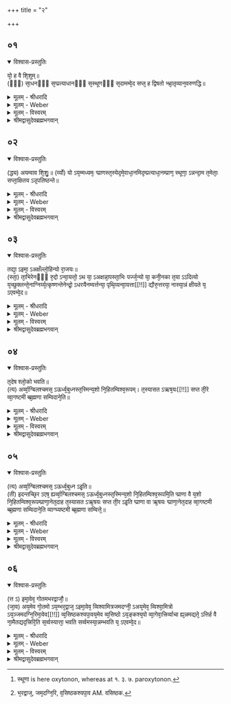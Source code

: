 +++
title = "२"

+++


## ०१


<details open><summary>विश्वास-प्रस्तुतिः</summary>

यो᳘ ह वै शि᳘शुम्॥  
(ᳫँ᳭) सा᳘धनᳫँ᳭ स᳘प्प्रत्याधानᳫँ᳭ स᳘स्थूणᳫँ᳭ स᳘दामम्वे᳘द सप्त᳘ ह द्विषतो भ्भ्रा᳘तृव्यान᳘वरुणद्धि॥
</details>

<details><summary>मूलम् - श्रीधरादि</summary>

यो᳘ ह वै शि᳘शुम्॥  
(ᳫँ᳭) सा᳘धनᳫँ᳭ स᳘प्प्रत्याधानᳫँ᳭ स᳘स्थूणᳫँ᳭ स᳘दामम्वे᳘द सप्त᳘ ह द्विषतो भ्भ्रा᳘तृव्यान᳘वरुणद्धि॥
</details>

<details><summary>मूलम् - Weber</summary>

यो᳘ ह वै शि᳘शुं॥  
सा᳘धनᳫं स᳘प्रत्याधानᳫं स᳘स्थूणᳫं [^wbr_1] स᳘दामं वे᳘द सप्त᳘ ह द्विषतो भ्रा᳘तृव्यान᳘वरुणद्धि॥ 

[^wbr_1]: स्थूणा is here oxytonon, whereas at १. ३. ७. paroxytonon.
</details>

<details><summary>मूलम् - विस्वरम्</summary>

**सर्वान्नब्राह्मणं वा शिशुब्राह्मणम् ।** 

यो ह वै शिशुं साधानं सप्रत्याधानं सस्थूणं सदामं वेद । सप्त ह द्विषतो भ्रातृव्यानवरुणद्धि ॥ १ ॥ 
</details>

<details><summary>श्रीमद्वासुदेवब्रह्मभगवान्</summary>

एवं "प्राणा वै सत्यं तेषामेष सत्यं" इत्यादिब्राह्मणभागेन व्याख्याताया अपि उपनिषदो विशेषतो ऽर्थप्रकाशनाय ब्राह्मणद्वयम् । तत्र "प्राणा वै सत्यं" इत्यंशेनोक्तायाः प्राणोपनिषदो व्याख्यानाय शिशुब्राह्मणं प्रवर्तते- **यो ह वै शिशुमि**ति । 'यो ह वै' 'साधानं सप्रत्याधानं सस्थूणं सदामं' च 'शिशुं वेद' उपास्ते । सः 'ह' किल 'सप्त' सप्तसंख्याकान् चक्षुर्द्वयं, नासिकाद्वयं, श्रोत्रद्वयं, मुखं, इति चैवं सप्त 'द्विषतः' द्वेषकर्तॄन् 'भ्रातृव्यान्' शत्रून् 'अवरुणद्धि' अपावृणोति विनाशयति जितेन्द्रियो भवतीत्यर्थः । भ्रातृव्या हि द्विविधाः । द्विषन्तः अद्विषन्तश्च । तत्र सप्त शीर्षण्याः प्राणविषयोपलब्धिद्वाराणि तत्प्रभवा विषयरागाः सहजत्वात् भ्रातृव्याः । ते हि अस्य स्वात्मस्थां दृष्टिं विषयीकुर्वन्ति । प्रत्यगात्मेक्षणप्रतिषेधकरत्वात् ते द्वेष्टारो भ्रातृव्याः इति भावः ॥ १ ॥ 
</details>


## ०२


<details open><summary>विश्वास-प्रस्तुतिः</summary>

(द्ध्य) अयम्वाव शि᳘शुः᳘॥
(र्य्यो) यो ऽय᳘म्मध्यमः᳘ प्प्राणस्त᳘स्येद᳘मे᳘वाधा᳘नमिद᳘म्प्रत्याधा᳘नम्प्राण᳘ स्थूणा᳘ ऽन्नन्दा᳘म त᳘मेताः᳘ सप्ता᳘क्षितय ऽउ᳘पतिष्ठन्ते॥
</details>

<details><summary>मूलम् - श्रीधरादि</summary>

(द्ध्य) अयम्वाव शि᳘शुः᳘॥
(र्य्यो) यो ऽय᳘म्मध्यमः᳘ प्प्राणस्त᳘स्येद᳘मे᳘वाधा᳘नमिद᳘म्प्रत्याधा᳘नम्प्राण᳘ स्थूणा᳘ ऽन्नन्दा᳘म त᳘मेताः᳘ सप्ता᳘क्षितय ऽउ᳘पतिष्ठन्ते॥
</details>

<details><summary>मूलम् - Weber</summary>

अयं वाव शि᳘शुॗर्योऽय᳘म् मध्यमः᳘ प्राणः᳟॥  
त᳘स्येद᳘मेॗवाधा᳘नमिद᳘म् प्रत्याधा᳘नम् प्राण᳘ स्थूणा᳘न्नं दा᳘म त᳘मेताः᳘ सप्ता᳘क्षितय उ᳘पतिष्ठन्ते॥
</details>

<details><summary>मूलम् - विस्वरम्</summary>

अयं वाव शिशुः । यः अयं मध्यमः प्राणः । तस्येदमेवाधानम् इदं प्रत्याधानम् । प्राणः स्थूणा । अन्नं दाम । तमेताः सप्ताक्षितय उपतिष्ठन्ते ॥ २ ॥ 
</details>

<details><summary>श्रीमद्वासुदेवब्रह्मभगवान्</summary>

एवं फलश्रवणेन अभिमुखीभूताय जिज्ञासवे आह- **अयं वावे**ति । 'अयं वाव' अयमेव शिशुरिव 'शिशुः' विषयेषु इतरकरणवत् अपृक्तत्वात् । को ऽसौ ? 'यो ऽयं' 'मध्यमः' शरीरमध्यस्थः 'प्राणः' लिङ्गशरीरात्मा पञ्चधा शरीरमाविष्टः "बृहन्पाण्डुरवासः सोम राजन्" इत्युक्तः पड्वीशशङ्कुनिदर्शनात् यस्मिन्वाङ्मनः प्रभृतीनि करणानि विषक्तानि । स एव शिशुरित्यर्थः । 'तस्य' शिशोः प्राणस्य वत्सस्थानीयस्य करणात्मनः 'इदं' कार्यात्मकं शरीरमेव 'आधानं' आधीयते  ऽस्मिन्नित्याधानमधिष्ठानम् । 'तस्य' प्राणस्य 'इदं' प्रसिद्धं शिरो मस्तकं 'प्रत्याधानं' प्रदेशविशेषेषु प्रतिपत्त्या ऽऽधीयत इति प्रत्याधानम् । 'प्राणः' बलापरपर्यायान्नपानजनिता शक्तिः 'स्थूणा' अवष्टम्भः । बलावष्टम्भो हि प्राणो ऽस्मिञ्छरीरे अवतिष्ठत इत्यर्थः । 'तस्य' प्राणस्य 'अन्नं' भुक्तमशनं 'दाम' उभयतः पाशं, वत्सस्येव बन्धने बन्धनरज्जु इत्यर्थः । इदानीं तस्यैव शिशोः प्रत्याधाने शिरसि आरूढस्य चक्षुषि काश्चन उपनिषद उच्यन्ते- **तमेता** इति । 'तं' करणात्मकं शरीरे अन्नबन्धनं चक्षुष्यूढं प्राणं 'एताः' वक्ष्यमाणाः 'सप्त' सप्तसंख्याकाः 'अक्षितयः' अक्षितिहेतुत्वात् 'अक्षितयः' 'उपतिष्ठन्ते' उपस्थानं कुर्वन्ति । "उपान्मन्त्रकरणे" (पा. सू. १-३-२५) इति "आदित्यङ्गायत्र्योपतिष्ठते" इतिवत् मन्त्रकरणे उपपूर्वस्य तिष्ठतेरात्मनेपदं विहितं इहापि सप्तदेवताभिधानानि मन्त्रस्थानीयानि करणानि । अतस्तिष्ठतेः अत्राप्यात्मनेपदं न विरुद्धम् ॥ २ ॥ 
</details>


## ०३


<details open><summary>विश्वास-प्रस्तुतिः</summary>

तद्या᳘ ऽइमा᳘ ऽअक्षँल्लो᳘हिन्यो रा᳘जयः॥  
(स्ता᳘) ता᳘भिरेनᳫँ᳭ रु᳘द्दो ऽन्वा᳘यत्तो᳘ ऽथ या᳘ ऽअक्षन्ना᳘पस्ता᳘भिः पर्ज्ज᳘न्यो या᳘ कनी᳘नका त᳘या ऽऽदित्यो य᳘च्छुक्लन्ते᳘नाग्निर्य्य᳘त्कृष्णन्तेनेन्द्रो᳘ ऽधरयैनम्वर्त्तन्या᳘ पृथि᳘व्यन्वा᳘यत्ता[[!!]] द्यौरु᳘त्तरया᳘ नास्या᳘न्नं क्षीयते य᳘ ऽएवम्वे᳘द॥
</details>

<details><summary>मूलम् - श्रीधरादि</summary>

तद्या᳘ ऽइमा᳘ ऽअक्षँल्लो᳘हिन्यो रा᳘जयः॥  
(स्ता᳘) ता᳘भिरेनᳫँ᳭ रु᳘द्दो ऽन्वा᳘यत्तो᳘ ऽथ या᳘ ऽअक्षन्ना᳘पस्ता᳘भिः पर्ज्ज᳘न्यो या᳘ कनी᳘नका त᳘या ऽऽदित्यो य᳘च्छुक्लन्ते᳘नाग्निर्य्य᳘त्कृष्णन्तेनेन्द्रो᳘ ऽधरयैनम्वर्त्तन्या᳘ पृथि᳘व्यन्वा᳘यत्ता[[!!]] द्यौरु᳘त्तरया᳘ नास्या᳘न्नं क्षीयते य᳘ ऽएवम्वे᳘द॥
</details>

<details><summary>मूलम् - Weber</summary>

तद्या᳘ इमा᳘ अक्षंलो᳘हिन्यो रा᳘जयः॥  
ता᳘भिरेनं रुॗद्रोऽन्वा᳘यत्तो᳘ऽथ या᳘ अक्षन्ना᳘पस्ता᳘भिः पर्ज᳘न्यो या᳘ कनी᳘नका त᳘यादित्यो य᳘छुक्लं ते᳘नाग्निर्य᳘त्कृष्णं तेनेन्द्रो᳘ऽधरयैनं वर्तन्या᳘ पृथिव्य᳘न्वा᳘यत्ता द्यौरु᳘त्तरयाॗ नास्या᳘न्नं क्षीयते य᳘ एवं वे᳘द॥
</details>

<details><summary>मूलम् - विस्वरम्</summary>

तद्या इमा अक्षँल्लोहिन्यो राजयः । ताभिरेनं रुद्रो ऽन्वायत्तः । अथ या अक्षन्नापः । ताभिः पर्जन्यः । या कनीनका । तया आदित्यः । यत् शुक्लं, तेनाग्निः । यत् कृष्णं, तेनेन्द्रः । अधरयैनं वर्तन्या पृथिव्यन्वायत्ता । द्यौरुत्तरया । नास्यान्नं क्षीयते । य एवं वेद ॥ ३ ॥ 
</details>

<details><summary>श्रीमद्वासुदेवब्रह्मभगवान्</summary>

कास्ता अक्षितय इत्यत आह- **तद्या ऽइमा** इति । तत्तत्र 'याः इमाः' प्रसिद्धाः 'अक्षन्' अक्षणि नेत्रे 'लोहिन्यः' लोहिताः 'राजयः' रेखाः । 'ताभिः' रेखाभिः द्वारभूताभिः 'एनं' मध्यमं प्राणं 'रुद्रो ऽन्वायत्तः' अनुगतः उपतिष्ठते इत्यर्थः । अथानन्तरं अक्षन्नक्षणि 'या आपः' धूमादिसंयोगेनाभिव्यज्यमानाः ताभिरद्भिर्द्वारभूताभिः 'पर्ज्जन्यः' देवतात्मा अन्वायत्तः । 'या कनीनका' चक्षुषि दृक्शक्तिः । 'तया' कनीनकया द्वारभूतया 'आदित्यः' मध्यमं प्राणमुपतिष्ठते । यच्छुक्लञ्चक्षुषि तेन एनमग्निरुपतिष्ठते । यत्कृष्णं चक्षुषि तेनेन्द्रो ऽन्वायत्तः । 'अधरया' अधस्तन्या 'वर्त्तन्या' पक्ष्मणा 'एनं' मध्यमं प्राणं 'पृथिवी' 'अन्वायत्ता' अधरत्वसामान्यात् । 'द्यौः' स्वर्गः उत्तरयोपरिभागस्थया 'वर्त्तन्या' पक्ष्मणा 'अन्वायता' ऊर्ध्वत्वसामान्यात् । एवंविधोपास्तिफलमाह- **नास्यान्नमि**ति । 'यः' एवमुक्तप्रकारेण प्राणस्य अन्नभूताः सप्ताक्षितीर्वेद । अस्योपासकस्यान्नं 'न क्षीयते' ॥ ३ ॥ 
</details>


## ०४


<details open><summary>विश्वास-प्रस्तुतिः</summary>

त᳘देष श्लो᳘को भवति॥  
(त्य) अर्व्वा᳘ग्बिलश्चमस᳘ ऽऊर्ध्व᳘बुध्नस्त᳘स्मिन्य᳘शो नि᳘हितम्विश्व᳘रूपम्। त᳘स्यासत ऽऋष᳘यः[[!!]] सप्त ती᳘रे व्वा᳘गष्टमी ब्ब्र᳘ह्मणा सम्विदाने᳘ति॥
</details>

<details><summary>मूलम् - श्रीधरादि</summary>

त᳘देष श्लो᳘को भवति॥  
(त्य) अर्व्वा᳘ग्बिलश्चमस᳘ ऽऊर्ध्व᳘बुध्नस्त᳘स्मिन्य᳘शो नि᳘हितम्विश्व᳘रूपम्। त᳘स्यासत ऽऋष᳘यः[[!!]] सप्त ती᳘रे व्वा᳘गष्टमी ब्ब्र᳘ह्मणा सम्विदाने᳘ति॥
</details>

<details><summary>मूलम् - Weber</summary>

त᳘देष श्लो᳘को भवति॥  
अर्वा᳘ग्बिलश्चमस᳘ ऊर्ध्व᳘बुध्नस्त᳘स्मिन्य᳘शो नि᳘हितं विश्व᳘रूपम्॥  
त᳘स्यासत ऋ᳘षयः सप्त ती᳘रे वा᳘गष्टमी ब्र᳘ह्मणा संविदाने᳘ति॥
</details>

<details><summary>मूलम् - विस्वरम्</summary>

तदेष श्लोको भवति- **"अर्वाग्बिलश्चमस ऊर्ध्वबुध्नस्तस्मिन् यशो निहितं विश्वरूपम् । तस्यासत ऋषयः सप्त तीरे वागष्टमी ब्रह्मणा संविदाना"**- इति ॥ ४ ॥ 
</details>

<details><summary>श्रीमद्वासुदेवब्रह्मभगवान्</summary>

उक्ता रुद्रादिदेवताः प्राणोपासनात् वागाद्यात्मिका एव संवृत्ताः इति वागादय एवात्र रुद्रादिशब्दाभिधेयाः इत्यभिप्रेत्योक्ते ऽर्थे मन्त्रसम्मतिमाह- **तदेष श्लोको भवती**ति । तत्तत्र एतस्मिन्नर्थे 'एष श्लोकः' मन्त्रः 'भवति' । अर्व्वाग्बिलश्चमस इत्यादिः, मन्त्रसमाप्तिद्योतक इतिशब्दः ॥ ४ ॥ 
</details>


## ०५


<details open><summary>विश्वास-प्रस्तुतिः</summary>

(त्य) अर्व्वा᳘ग्बिलश्चमस᳘ ऽऊर्ध्व᳘बुध्न ऽइ᳘ति॥  
(ती) इदन्तच्छि᳘र ऽएष᳘ ह्यर्व्वा᳘ग्बिलश्चमस᳘ ऽऊर्ध्व᳘बुध्नस्त᳘स्मिन्य᳘शो नि᳘हितम्विश्व᳘रूपमि᳘ति प्प्राणा वै य᳘शो नि᳘हितम्विश्व᳘रूपम्प्राणा᳘नेत᳘दाह त᳘स्यासत ऽऋ᳘षयः सप्त ती᳘र ऽइ᳘ति प्प्राणा वा ऋ᳘षयः प्प्राणा᳘नेत᳘दाह व्वा᳘गष्टमी ब्ब्र᳘ह्मणा सम्विदाने᳘ति व्वाग्घ्यष्टमी ब्ब्र᳘ह्मणा सम्वित्ते᳘॥
</details>

<details><summary>मूलम् - श्रीधरादि</summary>

(त्य) अर्व्वा᳘ग्बिलश्चमस᳘ ऽऊर्ध्व᳘बुध्न ऽइ᳘ति॥  
(ती) इदन्तच्छि᳘र ऽएष᳘ ह्यर्व्वा᳘ग्बिलश्चमस᳘ ऽऊर्ध्व᳘बुध्नस्त᳘स्मिन्य᳘शो नि᳘हितम्विश्व᳘रूपमि᳘ति प्प्राणा वै य᳘शो नि᳘हितम्विश्व᳘रूपम्प्राणा᳘नेत᳘दाह त᳘स्यासत ऽऋ᳘षयः सप्त ती᳘र ऽइ᳘ति प्प्राणा वा ऋ᳘षयः प्प्राणा᳘नेत᳘दाह व्वा᳘गष्टमी ब्ब्र᳘ह्मणा सम्विदाने᳘ति व्वाग्घ्यष्टमी ब्ब्र᳘ह्मणा सम्वित्ते᳘॥
</details>

<details><summary>मूलम् - Weber</summary>

अर्वा᳘ग्बिलश्चमस᳘ ऊर्ध्व᳘बुध्न इ᳘ति॥  
इदं तछि᳘र एष᳘ ह्यर्वा᳘ग्बिलश्चमस᳘ ऊर्ध्व᳘बुध्नस्त᳘स्मिन्य᳘शो नि᳘हितं विश्व᳘रूपमि᳘ति प्राणा वै य᳘शो नि᳘हितं विश्व᳘रूपम् प्राणा᳘नेत᳘दाह त᳘स्यासत ऋ᳘षयः सप्त ती᳘र इ᳘ति प्राणा वा ऋ᳘षयः प्राणा᳘नेत᳘दाह वा᳘गष्टमी ब्र᳘ह्मणा संविदाने᳘ति वाग्घ्यष्टमी ब्र᳘ह्मणा संवित्ते᳟॥
</details>

<details><summary>मूलम् - विस्वरम्</summary>

अर्वाग्बिलश्चमस ऊर्ध्वबुध्न इति । इदं तच्छिरः । एष हि अर्वाग्बिलश्चमस ऊर्ध्वबुध्नः । तस्मिन् यशो निहितं विश्वरूपमिति । प्राणा वै यशो निहितं विश्वरूपम् । प्राणानेतदाह । तस्यासत ऋषयः सप्त तीर इति । प्राणा वा ऋषयः । प्राणानेतदाह । वागष्टमी ब्रह्मणा संविदानेति । वाक् हि अष्टमी ब्रह्मणा संवित्ते ॥ ५ ॥ 
</details>

<details><summary>श्रीमद्वासुदेवब्रह्मभगवान्</summary>

तं मन्त्रं प्रतीकग्रहणपूर्वकं व्याकरोति । "अर्व्वाग्बिलश्चमस ऽऊर्ध्वबुध्नः" इत्यस्मिन्मन्त्रभागे 'तत्' प्राणस्य प्रत्याधानत्वेनोक्तं 'इदं' प्रसिद्धं 'शिरः' एव 'एषः' 'अर्वाग्बिलः' अवाङ्मुखः 'ऊर्ध्वबुध्नः' ऊर्ध्वासनः 'चमसः' चमन्त्यस्मिन्निति व्युत्पत्त्या चमसः पात्रविशेष उक्तः । कथं ? 'हि' यस्मादेव शिरोलक्षणाश्चमसः 'अर्वाग्बिलः' अधःस्थितस्यैव मुखस्य बिलरूपत्वात् शिरसो बुध्नाकारस्य उपरिभागे दृश्यमानत्वाच्च । तस्माच्छिर एव उक्तलक्षणश्चमसः । 'तस्मिन्' शिरसि 'विश्वरूपं' नानारूपं 'यशो निहितं' स्थितम् । यथा सोमश्चमसे इति मन्त्रभागः । किं पुनस्तद्यशः ? 'प्राणाः' श्रोत्रादयः सप्त पूर्वोक्ताः । तेषु प्रसृता वागादयश्च 'वै' प्रसिद्धं 'विश्वरूपं' विषयाणामनेकत्वेन अनेकरूपं शब्दादिज्ञानलक्षणं 'यशः' शिरसि 'निहितम्' । अतः प्राणानेव एतद्यश इति मन्त्रभाग आह । 'तस्य' शिरोलक्षणस्य चमसस्य 'तीरे' पार्श्वे "सप्त ऋषयः" 'आसते' वर्तन्ते इति मन्त्रार्थः । 'प्राणाः' करणाश्रयाः परिस्पन्दात्मकाः सप्त वायव एव 'ऋषयः' प्रसिद्धऋषिवदेषां शब्दादिविषयद्रष्टृत्वात् तदाश्रयत्वेन तद्रूपत्वाद्वा ऋषित्वम् । अतः प्राणानेतन्मन्त्रवाक्यमाह- 'ब्रह्मणा' ब्रह्मशब्दराशिना वेदेन सह 'संविदाना' संसर्गं गच्छन्ती शब्दराशिमुच्चारयन्ती 'वाक् अष्टमी' अष्टसंख्यापूरणी । इति मन्त्रेणोक्ते ऽर्थे ब्राह्मणं हेतुमाह- **वाग्घी**ति । 'हि' यस्मादष्टमी 'वाक्' 'ब्रह्मणा' वेदेन सह 'संवित्ते' संसर्गं प्राप्नोति । वक्तृत्वात्तृत्वभेदेन द्विधा वागिष्टा । तत्र वक्तृत्वेनाष्टमी । सप्तमी च अत्तृत्वेन इत्यविरोध इति भावः ॥ ५ ॥ 
</details>


## ०६


<details open><summary>विश्वास-प्रस्तुतिः</summary>

(त्त ऽ) इमा᳘वेव᳘ गोतमभरद्वाजौ᳘॥  
(जा᳘व) अय᳘मेव गो᳘तमो ऽय᳘म्भर᳘द्वाज᳘ ऽइमा᳘वेव᳘ व्विश्वामित्रजमदग्नी᳘ ऽअय᳘मेव᳘ व्विश्वा᳘मित्रो ऽय᳘ञ्जमदग्नि᳘रिमा᳘वेव[[!!]] व्व᳘सिष्ठकश्यपा᳘वय᳘मेव व्व᳘सिष्ठो ऽय᳘ङ्कश्य᳘पो व्वा᳘गेवा᳘त्त्रिर्व्वाचा ह्य᳘न्नमद्यते᳘ ऽत्तिर्ह वै ना᳘मैतद्यद᳘त्त्रिरि᳘ति स᳘र्व्वस्यात्ता᳘ भवति सर्व्वमस्या᳘न्नम्भवति य᳘ ऽएवम्वे᳘द॥
</details>

<details><summary>मूलम् - श्रीधरादि</summary>

(त्त ऽ) इमा᳘वेव᳘ गोतमभरद्वाजौ᳘॥  
(जा᳘व) अय᳘मेव गो᳘तमो ऽय᳘म्भर᳘द्वाज᳘ ऽइमा᳘वेव᳘ व्विश्वामित्रजमदग्नी᳘ ऽअय᳘मेव᳘ व्विश्वा᳘मित्रो ऽय᳘ञ्जमदग्नि᳘रिमा᳘वेव[[!!]] व्व᳘सिष्ठकश्यपा᳘वय᳘मेव व्व᳘सिष्ठो ऽय᳘ङ्कश्य᳘पो व्वा᳘गेवा᳘त्त्रिर्व्वाचा ह्य᳘न्नमद्यते᳘ ऽत्तिर्ह वै ना᳘मैतद्यद᳘त्त्रिरि᳘ति स᳘र्व्वस्यात्ता᳘ भवति सर्व्वमस्या᳘न्नम्भवति य᳘ ऽएवम्वे᳘द॥
</details>

<details><summary>मूलम् - Weber</summary>

इमा᳘वेव᳘ गोतमभरद्वाजौ᳟॥  
अय᳘मेव गो᳘तमोऽय᳘म् भर᳘द्वाज इमा᳘वेव᳘ विश्वामित्रजमदग्नी᳘ [^wbr_2] अय᳘मेव विश्वा᳘मित्रोऽयं᳘ जम᳘दग्निरिमा᳘वेव᳘ वसष्ठिकश्यपा᳘वय᳘मेव व᳘सिष्ठोऽयं᳘ कश्य᳘पो वा᳘गेवा᳘त्रिर्वाचा ह्य᳘न्नमद्यते᳘ऽत्तिर्ह वै ना᳘मैतद्यद᳘त्रिरि᳘ति स᳘र्वस्यात्ता᳘ भवति सर्वमस्या᳘न्नम् भवति य᳘ एवं वे᳘द॥  

[^wbr_2]: भ᳘रद्वाज᳘, जम᳘दग्नि᳘रि, व᳘सिष्ठकश्यपा᳘व AM. वसिष्ठक.
</details>

<details><summary>मूलम् - विस्वरम्</summary>

इमावेव गोतमभरद्वाजौ । अयमेव गोतमः । अयं भरद्वाजः । इमावेव विश्वामित्रजमदग्नी । अयमेव विश्वामित्रः । अयं जमदग्निः । इमावेव वसिष्ठकश्यपौ । अयमेव वसिष्ठः । अयं कश्यपः । वागेवात्त्रिः । वाचा हि अन्नमद्यते । अत्तिर्ह वै नामैतत् । यदत्त्रिरिति । सर्वस्यात्ता भवति । सर्वमस्यान्नं भवति । य एवं वेद ॥ ६ ॥ 
</details>

<details><summary>श्रीमद्वासुदेवब्रह्मभगवान्</summary>

के ते प्राणा ऋषय इत्यपेक्षायामाह- **इमावेवे**ति । 'इमौ' प्रसिद्धावेव कर्णौ 'गोतमभरद्वाजौ' 'अयमेव' दक्षिणः कर्णः 'गोतमः' । अयमेवोत्तरः कर्णः 'भरद्वाजः' । विपर्ययेण वा । तथा चक्षुषी उपदिशन्नुवाच 'इमावेव विश्वामित्रजमदग्नी' । 'अयमेव' दक्षिणञ्चक्षुर्विश्वामित्रः । अयमेवोत्तरं चक्षुर्जमदग्निः । विपर्ययेण वा । 'इमावेव' नासापुटौ 'वसिष्ठकश्यपौ' । 'अयमेव' दक्षिणो नासापुटः 'वसिष्ठः' । 'अयमेवोत्तरो नासापुटः' 'कश्यपः' । विपर्ययेण वा । 'वागेवात्रिः' । अदनक्रियायोगात् 'अत्रिः' । 'हि' यस्मात् 'वाचा' 'अन्नमद्यते' भक्ष्यते । तस्माद्वाचः "अत्तिः" इति 'ह वै' प्रसिद्धं 'नाम एतत्' । अत्तृत्वादत्तिरिति । अत्तिरेव सत् 'यत् अत्रिरिति' श्रुत्या व्यपदिश्यते नाम । तत्परो ऽक्षेणैव । "परो ऽक्षप्रिया ऽइव हि देवाः" ( ) इत्युक्तत्वात् । सम्प्रति अत्रिनिर्वचनविज्ञानस्य प्राणयाथात्म्यवेदनस्य च फलमाह- **सर्वस्यात्ते**ति । 'यः' एवमुक्तं अत्रिनिर्वचनं प्राणयाथात्म्यं च 'वेद' । स मध्यमः प्राणो भूत्वा आधानप्रत्याधानगतः सर्वस्यान्नजातस्यात्ता भोक्तैव 'भवति' । न भोज्यम् । सर्वमस्योपासकस्यान्नं 'भवति' । भोज्यात् व्यावर्तत इत्यर्थः ॥ ६ ॥ 

इति श्रीहृषीकेशब्रह्मभगवत्पूज्यपादशिष्यस्य श्रीपाठकानिरुद्धपुत्रस्य परमहंसपरिव्राजकाचार्यस्य श्रीवासुदेवब्रह्मभगवतः कृतौ माध्यन्दिनीयशतपथब्राह्मणान्तर्गतमाध्यन्दिनशाखोपनिषद्बृहदारण्यकटीकायां वासुदेवप्रकाशिकायाम् आद्ये मधुकाण्डे द्वितीये ऽध्याये द्वितीयं शिशुब्राह्मणं सर्वान्नब्राह्मणं वा परिसमाप्तम् (॥ १४ ॥ (५) । २ । २ ॥) 
</details>


